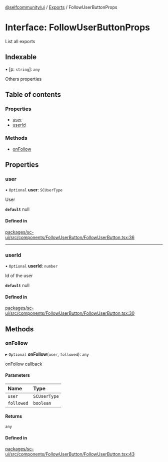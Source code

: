 [@selfcommunity/ui](../README.md) / [Exports](../modules.md) / FollowUserButtonProps

# Interface: FollowUserButtonProps

List all exports

## Indexable

▪ [p: `string`]: `any`

Others properties

## Table of contents

### Properties

- [user](FollowUserButtonProps.md#user)
- [userId](FollowUserButtonProps.md#userid)

### Methods

- [onFollow](FollowUserButtonProps.md#onfollow)

## Properties

### user

• `Optional` **user**: `SCUserType`

User

**`default`** null

#### Defined in

[packages/sc-ui/src/components/FollowUserButton/FollowUserButton.tsx:36](https://github.com/selfcommunity/community-ui/blob/6b6e2bd/packages/sc-ui/src/components/FollowUserButton/FollowUserButton.tsx#L36)

___

### userId

• `Optional` **userId**: `number`

Id of the user

**`default`** null

#### Defined in

[packages/sc-ui/src/components/FollowUserButton/FollowUserButton.tsx:30](https://github.com/selfcommunity/community-ui/blob/6b6e2bd/packages/sc-ui/src/components/FollowUserButton/FollowUserButton.tsx#L30)

## Methods

### onFollow

▸ `Optional` **onFollow**(`user`, `followed`): `any`

onFollow callback

#### Parameters

| Name | Type |
| :------ | :------ |
| `user` | `SCUserType` |
| `followed` | `boolean` |

#### Returns

`any`

#### Defined in

[packages/sc-ui/src/components/FollowUserButton/FollowUserButton.tsx:43](https://github.com/selfcommunity/community-ui/blob/6b6e2bd/packages/sc-ui/src/components/FollowUserButton/FollowUserButton.tsx#L43)

